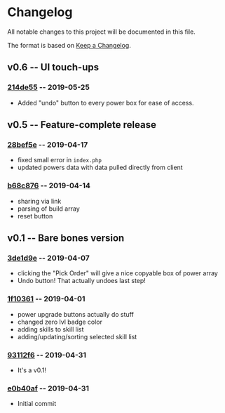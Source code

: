 # Changelog
All notable changes to this project will be documented in this file.

The format is based on [Keep a Changelog](https://keepachangelog.com/en/1.0.0/).

## v0.6 -- UI touch-ups
### [214de55](https://github.com/OrletSoir/screeps-power-planner/commit/214de55d17962b8fb8a151111c4b6b04d9ff187a) -- 2019-05-25
* Added "undo" button to every power box for ease of access.

## v0.5 -- Feature-complete release
### [28bef5e](https://github.com/OrletSoir/screeps-power-planner/commit/28bef5e651550b5f90f0df70090d71c309b314aa) -- 2019-04-17
* fixed small error in `index.php`
* updated powers data with data pulled directly from client

### [b68c876](https://github.com/OrletSoir/screeps-power-planner/commit/b68c87696e992f507d4bb0af26c641d23bdd2672) -- 2019-04-14
* sharing via link
* parsing of build array
* reset button

## v0.1 -- Bare bones version
### [3de1d9e](https://github.com/OrletSoir/screeps-power-planner/commit/3de1d9e3d08f46a6a349678ca0d9fcf63d1d20e7) -- 2019-04-07
* clicking the "Pick Order" will give a nice copyable box of power array
* Undo button! That actually undoes last step!

### [1f10361](https://github.com/OrletSoir/screeps-power-planner/commit/1f10361f5f6559a90f1de075ea6d1c0f79ad4c0c) -- 2019-04-01
* power upgrade buttons actually do stuff
* changed zero lvl badge color
* adding skills to skill list
* adding/updating/sorting selected skill list

### [93112f6](https://github.com/OrletSoir/screeps-power-planner/commit/93112f672b392988231db2ba809dd0ef28980e44) -- 2019-04-31
* It's a v0.1!

### [e0b40af](https://github.com/OrletSoir/screeps-power-planner/commit/e0b40af8af7f69f854c2198feec65f41e54ae92e) -- 2019-04-31
* Initial commit
